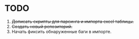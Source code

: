 # TODO
1. ~~Дописать скрипты для парсинга и импорта excel таблицы.~~
2. ~~Создать новый репозиторий.~~
3. Начать фиксить обнаруженные баги в импорте.
